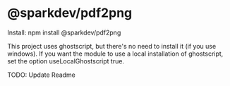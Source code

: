 @sparkdev/pdf2png
============

Install:
npm install @sparkdev/pdf2png

This project uses ghostscript, but there's no need to install it (if you use windows).
If you want the module to use a local installation of ghostscript, set the option useLocalGhostscript true.

TODO: Update Readme
